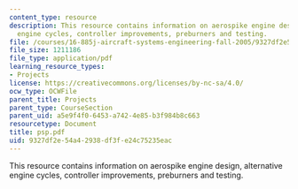 ```yaml
---
content_type: resource
description: This resource contains information on aerospike engine design, alternative
  engine cycles, controller improvements, preburners and testing.
file: /courses/16-885j-aircraft-systems-engineering-fall-2005/9327df2e54a42938df3fe24c75235eac_psp.pdf
file_size: 1211186
file_type: application/pdf
learning_resource_types:
- Projects
license: https://creativecommons.org/licenses/by-nc-sa/4.0/
ocw_type: OCWFile
parent_title: Projects
parent_type: CourseSection
parent_uid: a5e9f4f0-6453-a742-4e85-b3f984b8c663
resourcetype: Document
title: psp.pdf
uid: 9327df2e-54a4-2938-df3f-e24c75235eac
---
```

This resource contains information on aerospike engine design, alternative engine cycles, controller improvements, preburners and testing.